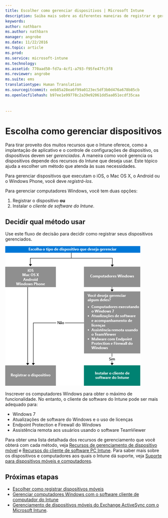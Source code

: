 ```yaml
---
title: Escolher como gerenciar dispositivos | Microsoft Intune
description: Saiba mais sobre as diferentes maneiras de registrar e gerenciar dispositivos.
keywords: 
author: nathbarn
ms.author: nathbarn
manager: angrobe
ms.date: 11/22/2016
ms.topic: article
ms.prod: 
ms.service: microsoft-intune
ms.technology: 
ms.assetid: 770aad50-fd7a-4cf1-a793-f95fe47fc3f8
ms.reviewer: angrobe
ms.suite: ems
translationtype: Human Translation
ms.sourcegitcommit: eeb85a28ea6f99a0123ec5df3b0d476a678b85cb
ms.openlocfilehash: b97ee1e99778c2a39e92061dd5aa051ecdf35caa


---
```


# <a name="choose-how-to-manage-devices"></a>Escolha como gerenciar dispositivos

Para tirar proveito dos muitos recursos que o Intune oferece, como a implantação de aplicativo e o controle de configurações de dispositivo, os dispositivos devem ser *gerenciados*. A maneira como você gerencia os dispositivos depende dos recursos do Intune que deseja usar. Este tópico ajuda a escolher um método que atenda às suas necessidades.

Para gerenciar dispositivos que executam o iOS, o Mac OS X, o Android ou o Windows Phone, você deve *registrá-los*.

Para gerenciar computadores Windows, você tem duas opções:

1. Registrar o dispositivo **ou**
2. Instalar o *cliente de software do Intune*.

## <a name="decide-which-method-to-use"></a>Decidir qual método usar
Use este fluxo de decisão para decidir como registrar seus dispositivos gerenciados.

![Fluxo de decisão para registrar seus dispositivos gerenciados.](./media/choose-manage-method.png)

Inscrever os computadores Windows para obter o máximo de funcionalidade. No entanto, o cliente de software do Intune pode ser mais adequado para:

- Windows 7
- Atualizações de software do Windows e o uso de licenças
- Endpoint Protection e Firewall do Windows
- Assistência remota aos usuários usando o software TeamViewer

Para obter uma lista detalhada dos recursos de gerenciamento que você obterá com cada método, veja [Recursos de gerenciamento de dispositivo móvel](mobile-device-management-capabilities-in-microsoft-intune.md) e [Recursos do cliente de software PC Intune](windows-pc-management-capabilities-in-microsoft-intune.md).
Para saber mais sobre os dispositivos e computadores aos quais o Intune dá suporte, veja [Suporte para dispositivos móveis e computadores](/intune/get-started/supported-mobile-devices-and-computers).

## <a name="next-steps"></a>Próximas etapas

- [Escolher como registrar dispositivos móveis](/intune/get-started/choose-how-to-enroll-devices1)
- [Gerenciar computadores Windows com o software cliente de computador do Intune](/intune/deploy-use/manage-windows-pcs-with-microsoft-intune)
- [Gerenciamento de dispositivos móveis do Exchange ActiveSync com o Microsoft Intune](/intune/deploy-use/mobile-device-management-with-exchange-activesync-and-microsoft-intune).



<!--HONumber=Dec16_HO2-->


